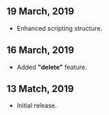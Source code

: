 ## 19 March, 2019
* Enhanced scripting structure.

## 16 March, 2019
* Added **"delete"** feature.

## 13 Match, 2019
* Initial release.
